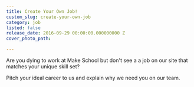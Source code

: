 ```yaml
---
title: Create Your Own Job!
custom_slug: create-your-own-job
category: job
listed: false
release_date: 2016-09-29 00:00:00.000000000 Z
cover_photo_path: 

---
```

Are you dying to work at Make School but don't see a a job on our site that matches your unique skill set?

Pitch your ideal career to us and explain why we need you on our team.